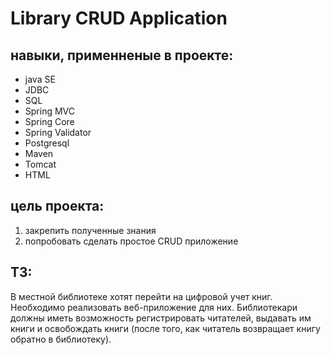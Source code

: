# Library CRUD Application 
## навыки, применненые в проекте:
- java SE
- JDBC
- SQL
- Spring MVC
- Spring Core
- Spring Validator
- Postgresql
- Maven
- Tomcat
- HTML

## цель проекта:
1. закрепить полученные знания 
2. попробовать сделать простое CRUD приложение

## ТЗ:
В местной библиотеке хотят перейти на цифровой учет книг. Необходимо реализовать веб-приложение для них. Библиотекари
должны иметь возможность регистрировать читателей, выдавать им
книги и освобождать книги (после того, как читатель возвращает
книгу обратно в библиотеку).


    